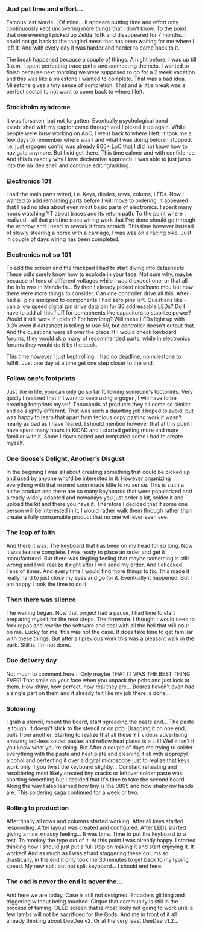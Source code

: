 ### Just put time and effort...
Famous last words... Of mine...
It appears putting time and effort only continuously kept uncovering more things that I don't know. To the point that one evening I picked up Zelda TotK and disappeared for 7 months. I could not go back to the tangled mess that has been waiting for me where I left it. And with every day it was harder and harder to come back to it.

The break happened because a couple of things. A night before, I was up till 3 a.m. I spent perfecting trace paths and connecting the nets. I wanted to finish because next morning we were supposed to go for a 2 week vacation and this was like a milestone I wanted to complete. That was a bad idea. Milestone gives a tiny sense of completion. That and a little break was a perfect coctail to not want to come back to where I left.

### Stockholm syndrome
It was forsaken, but not forgotten. Eventually psychological bond established with my captor came through and I picked it up again. While people were busy working on AoC, I went back to where I left. It took me a few days to remember where was I and what I was doing before I stopped. i.e. just ergogen config was already 800+ LoC that I did not know how to navigate anymore. But I did get there. This time calmer and with confidence. And this is exactly why I love declarative approach. I was able to just jump into the nix dev shell and continue editing/adding.

### Electronics 101
I had the main parts wired, i.e. Keys, diodes, rows, colums, LEDs. Now I wanted to add remaining parts before I will move to ordering. It appeared that I had no idea about even most basic parts of electronics. I spent many hours watching YT about traces and its return path. To the point where I realized - all that pristine trace wiring work that I've done should go through the window and I need to rework it from scratch. This time however instead of slowly steering a horse with a carriage, I was was on a racing bike. Just in couple of days wiring has been completed.

### Electronics not so 101
To add the screen and the trackpad I had to start diving into datasheets. These pdfs surely know how to explode in your face. Not sure why, maybe because of tens of different voltages while I would expect one, or that all the info was in Mandarin... By then I already picked nice!nano mcu but now there were more things to consider. Can one controller drive all this. After I had all pins assigned to components I had zero pins left. Questions like - can a low speed digital pin drive data pin for 36 addressable LEDs? Do I have to add all this fluff for components like capacitors to stabilize power? Would it still work if I didn't? For how long? Will these LEDs light up with 3.3V even if datasheet is telling to use 5V, but controller doesn't output that. And the questions were all over the place. If I would check keyboard forums, they would skip many of recommended parts, while in electronics forums they would do it by the book.

This time however I just kept rolling. I had no deadline, no milestone to fulfill. Just one day at a time get one step closer to the end.

### Follow one's footprints
Just like in life, you can only go so far following someone's footprints. Very quicly I realized that if I want to keep using ergogen, I will have to be creating footprints myself. Thousands of products they all come so similar and so slightly different. That was such a daunting job I hoped to avoid, but was happy to learn that apart from tedious copy pasting work it wasn't nearly as bad as I have feared. I should mention however that at this point I have spent many hours in KiCAD and I started getting more and more familiar with it. Some I downloaded and templated some I had to create myself.


### One Goose’s Delight, Another’s Disgust
In the begining I was all about creating something that could be picked up and used by anyone who'd be interested in it. However organizing everything with that in mind soon made little to no sense. This is such a niche product and there are so many keyboards that were popularized and already widely adopted and nowadays you just order a kit, solder it and upload the kit and there you have it. Therefore I decided that if some one person will be interested in it, I would rather walk them through rather than create a fully consumable product that no one will ever even see.

### The leap of faith
And there it was. The keyboard that has been on my head for so long. Now it was feature complete. I was ready to place an order and get it manufactured. But there was tingling feeling that maybe something is still wrong and I will realize it right after I will send my order. And I checked. Tens of times. And every time I would find more things to fix. This made it really hard to just close my eyes and go for it. Eventually it happened. But I am happy I took the time to do it.

### Then there was silence
The waiting began. Now that project had a pause, I had time to start preparing myself for the next steps. The firmware. I thought I would need to fork repos and rewrite the software and deal with all the hell that will pour on me. Lucky for me, this was not the case. It does take time to get familiar with these things. But after all previous work this was a pleasant walk in the park. Still is. I'm not done.

### Due delivery day
Not much to comment here... Only maybe THAT IT WAS THE BEST THING EVER! That smile on your face when you unpack the pcbs and just look at them. How shiny, how perfect, how real they are... Boards haven't even had a single part on them and it already felt like my job there is done...

### Soldering
I grab a stencil, mount the board, start spreading the paste and... The paste is tough. It doesn't stick to the stencil or on pcb. Dragging it on one end, pulls from another. Starting to realize that all these YT videos advertising amazing led-less solder pastes and reflow heat plates is a LIE! Well it isn't if you know what you're doing. But After a couple of days me trying to solder everything with the paste and heat plate and cleaning it all with isopropyl alcohol and perfecting it over a digital microscope just to realize that keys work only if you twist the keyboard slightly... Constant reheating and resoldering most likely created tiny cracks or leftover solder paste was shorting something but I decided that it's time to take the second board. Along the way I also learned how tiny is the 0805 and how shaky my hands are. This soldering saga continued for a week or two.

### Rolling to production
After finally all rows and columns started working. After all keys started responding. After layout was created and configured. After LEDs started giving a nice xmassy feeling... It was time. Time to put the keyboard to a test. To monkey the type out of it. At this point I was already happy. I started thinking how I should just put a full stop on making it and start enjoying it. It worked! And as much as I was afraid staggering these colums so drastically, in the end it only took me 30 minutes to get back to my typing speed. My new split but not split keyboard...
I should end here.

### The end is never the end is never the...
And here we are today. Case is still not designed. Encoders glithing and triggering without being touched. Cirque that community is still in the process of taming. OLED screen that is most likely not going to work until a few lambs will not be sacrificed for the Gods. And me in front of it all already thinking about DeeDee v2. Or at the very least DeeDee v1.2...
